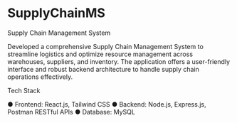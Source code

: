 # SupplyChainMS
Supply Chain Management System

Developed a comprehensive Supply Chain Management System to streamline logistics and optimize resource management across warehouses, suppliers, and inventory. The application offers a user-friendly interface and robust backend architecture to handle supply chain operations effectively.

Tech Stack

● Frontend: React.js, Tailwind CSS
● Backend: Node.js, Express.js, Postman RESTful APIs
● Database: MySQL
